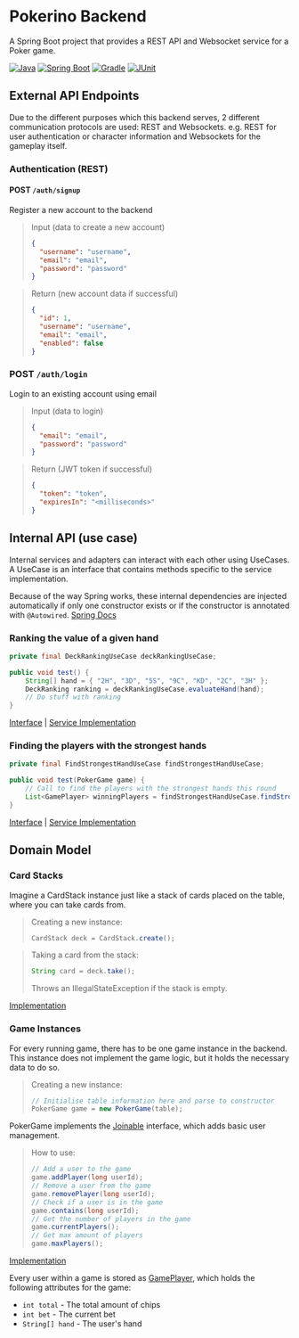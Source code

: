 # Pokerino Backend

A Spring Boot project that provides a REST API and Websocket service for a Poker game.

[![Java](https://img.shields.io/badge/Java-21-red.svg?logo=java)](https://www.oracle.com/java/technologies/javase-jdk11-downloads.html)
[![Spring Boot](https://img.shields.io/badge/Spring%20Boot-3.4.2-brightgreen.svg?logo=spring)](https://spring.io/projects/spring-boot)
[![Gradle](https://img.shields.io/badge/Gradle-8.11.1-green.svg?logo=gradle)](https://gradle.org/)
[![JUnit](https://img.shields.io/badge/JUnit-5.11.4-blue.svg?logo=junit)](https://junit.org/junit5/)

## External API Endpoints

Due to the different purposes which this backend serves, 2 different communication protocols are used: REST and Websockets.
e.g. REST for user authentication or character information and Websockets for the gameplay itself.

### Authentication (REST)

#### **POST** `/auth/signup`
Register a new account to the backend
> Input (data to create a new account)
> ```json
> {
>   "username": "username",
>   "email": "email",  
>   "password": "password"
> }
> ```

> Return (new account data if successful)
> ```json
> {
>   "id": 1,
>   "username": "username",
>   "email": "email",
>   "enabled": false
> }
> ```

### **POST** `/auth/login`
Login to an existing account using email
> Input (data to login)
> ```json
> {
>   "email": "email",
>   "password": "password"
> }
> ```

> Return (JWT token if successful)
> ```json
> {
>   "token": "token",
>   "expiresIn": "<milliseconds>"
> }
> ```

## Internal API (use case)

Internal services and adapters can interact with each other using UseCases.
A UseCase is an interface that contains methods specific to the service implementation.

Because of the way Spring works, these internal dependencies are injected automatically if only one constructor exists
or if the constructor is annotated with `@Autowired`. [Spring Docs](https://docs.spring.io/spring-framework/reference/core/beans/annotation-config/autowired.html)

### Ranking the value of a given hand

```Java
private final DeckRankingUseCase deckRankingUseCase;

public void test() {
    String[] hand = { "2H", "3D", "5S", "9C", "KD", "2C", "3H" };
    DeckRanking ranking = deckRankingUseCase.evaluateHand(hand);
    // Do stuff with ranking
}
```

[Interface](src/main/java/org/pokerino/backend/application/port/in/DeckRankingUseCase.java) | 
[Service Implementation](src/main/java/org/pokerino/backend/application/service/DeckRankingService.java)

### Finding the players with the strongest hands

```Java
private final FindStrongestHandUseCase findStrongestHandUseCase;

public void test(PokerGame game) {
    // Call to find the players with the strongest hands this round
    List<GamePlayer> winningPlayers = findStrongestHandUseCase.findStrongestHands(game);
}
```

[Interface](src/main/java/org/pokerino/backend/application/port/in/FindStrongestHandUseCase.java) |
[Service Implementation](src/main/java/org/pokerino/backend/application/service/FindStrongestHandService.java)

## Domain Model

### Card Stacks

Imagine a CardStack instance just like a stack of cards placed on the table, where you can take cards from.

> Creating a new instance:
> ```Java
> CardStack deck = CardStack.create();
>```

> Taking a card from the stack:
> ```Java
> String card = deck.take();
> ```
> Throws an IllegalStateException if the stack is empty.

[Implementation](src/main/java/org/pokerino/backend/domain/cards/CardStack.java)

### Game Instances

For every running game, there has to be one game instance in the backend.
This instance does not implement the game logic, but it holds the necessary data to do so.

> Creating a new instance:
> ```Java
> // Initialise table information here and parse to constructor
> PokerGame game = new PokerGame(table);
> ```

PokerGame implements the [Joinable](src/main/java/org/pokerino/backend/domain/game/Joinable.java) interface, which adds basic user management.

> How to use:
> ```Java
> // Add a user to the game
> game.addPlayer(long userId);
> // Remove a user from the game
> game.removePlayer(long userId);
> // Check if a user is in the game
> game.contains(long userId);
> // Get the number of players in the game
> game.currentPlayers();
> // Get max amount of players
> game.maxPlayers();
> ```

[Implementation](src/main/java/org/pokerino/backend/domain/game/PokerGame.java)

Every user within a game is stored as [GamePlayer](src/main/java/org/pokerino/backend/domain/game/GamePlayer.java), which holds the following attributes for the game:

- `int total` - The total amount of chips
- `int bet` - The current bet
- `String[] hand` - The user's hand
